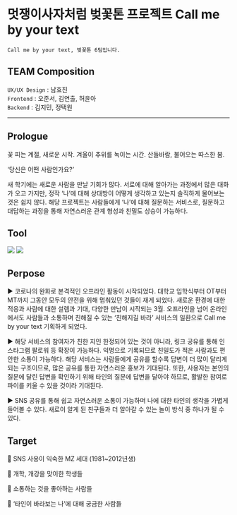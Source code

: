 # 멋쟁이사자처럼 벚꽃톤 프로젝트 Call me by your text

```
Call me by your text, 벚꽃톤 6팀입니다.
```

## TEAM Composition

`UX/UX Design` : 남효진\
`Frontend` : 오준서, 김연출, 허윤아\
`Backend` : 김지민, 정택원

---

## Prologue

꽃 피는 계절, 새로운 시작. 겨울이 추위를 녹이는 시간. 산들바람, 불어오는 따스한 봄.

‘당신은 어떤 사람인가요?’

새 학기에는 새로운 사람을 만날 기회가 많다. 서로에 대해 알아가는 과정에서 많은 대화가 오고 가지만, 정작 ‘나’에 대해 상대방이 어떻게 생각하고 있는지 솔직하게 물어보는 것은 쉽지 않다. 해당 프로젝트는 사람들에게 ‘나’에 대해 질문하는 서비스로, 질문하고 대답하는 과정을 통해 자연스러운 관계 형성과 친밀도 상승이 가능하다.

## Tool

<img src="https://img.shields.io/badge/React-61DAFB?style=flat-square&logo=React&logoColor=black"/> <img src="https://img.shields.io/badge/django-092E20?style=flat-square&logo=django&logoColor=white"/>

## Perpose

▶ 코로나의 완화로 본격적인 오프라인 활동이 시작되었다. 대학교 입학식부터 OT부터 MT까지 그동안 모두의 안전을 위해 멈춰있던 것들이 재게 되었다. 새로운 환경에 대한 적응과 사람에 대한 설렘과 기대, 다양한 만남이 시작되는 3월. 오프라인을 넘어 온라인에서도 사람들과 소통하며 친해질 수 있는 ‘친해지길 바라’ 서비스의 일환으로 Call me by your text 기획하게 되었다.

▶ 해당 서비스의 참여자가 친한 지인 한정되어 있는 것이 아니라, 링크 공유를 통해 인스타그램 팔로워 등 확장이 가능하다. 익명으로 기록되므로 친밀도가 적은 사람과도 편안한 소통이 가능하다. 해당 서비스는 사람들에게 공유를 할수록 답변이 더 많이 달리게 되는 구조이므로, 많은 공유를 통한 자연스러운 홍보가 기대된다. 또한, 사용자는 본인의 질문에 달린 답변을 확인하기 위해 타인의 질문에 답변을 달아야 하므로, 활발한 참여로 파이를 키울 수 있을 것이라 기대된다.

▶ SNS 공유를 통해 쉽고 자연스러운 소통이 가능하며 나에 대한 타인의 생각을 가볍게 들어볼 수 있다. 새로이 알게 된 친구들과 더 알아갈 수 있는 놀이 방식 중 하나가 될 수 있다.


## Target

🎯 SNS 사용이 익숙한 MZ 세대 (1981~2012년생)

🎯 개학, 개강을 맞이한 학생들

🎯 소통하는 것을 좋아하는 사람들

🎯 ‘타인이 바라보는 나’에 대해 궁금한 사람들
